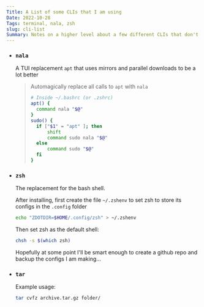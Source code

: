 ```yaml
---
Title: A List of some CLIs that I am using
Date: 2022-10-28
Tags: terminal, nala, zsh
slug: cli-list
Summary: Notes on a higher level about a few different CLIs that don't deserve their own page
---
```


- ### `nala`
    A TUI replacement `apt` that uses mirrors and parallel downloads to be a lot better
    > Automagically replace all calls to `apt` with `nala`
    > ```bash
    > # Inside ~/.bashrc (or .zshrc)
    > apt() {
    >   command nala "$@"
    > }
    > sudo() {
    >   if ["$1" = "apt" ]; then
    >       shift
    >       command sudo nala "$@"
    >   else
    >       command sudo "$@"
    >   fi
    > }
    > ```

- ### `zsh`
    The replacement for the bash shell.

    After installing, first create the file `~/.zshenv` to set zsh to store its configs in the `.config` folder
    ```bash
    echo "ZDOTDIR=$HOME/.config/zsh" > ~/.zshenv
    ```

    Then set zsh as the default shell:
    ```bash
    chsh -s $(which zsh)
    ```

    Hopefully at some point I'll be smart enough to create a github repo and backup the configs I am making...

- ### `tar`

    Example usage:
    ```bash
    tar cvfz archive.tar.gz folder/
    ```
